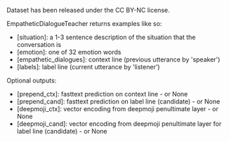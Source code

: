 Dataset has been released under the CC BY-NC license.

EmpatheticDialogueTeacher returns examples like so:
- [situation]: a 1-3 sentence description of the situation that the conversation is 
- [emotion]: one of 32 emotion words
- [empathetic_dialogues]:  context line (previous utterance by 'speaker')
- [labels]: label line  (current utterance by 'listener')

Optional outputs:
- [prepend_ctx]: fasttext prediction on context line - or None
- [prepend_cand]: fasttext prediction on label line (candidate) - or None
- [deepmoji_ctx]: vector encoding from deepmoji penultimate layer - or None
- [deepmoji_cand]: vector encoding from deepmoji penultimate layer for label line (candidate) - or None

